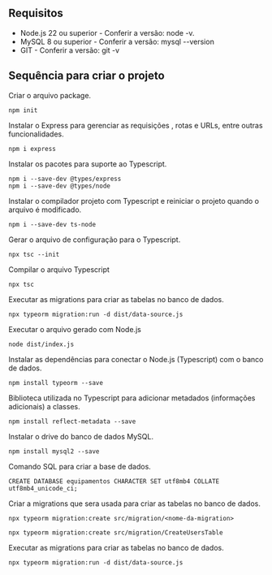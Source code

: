 ## Requisitos
* Node.js 22 ou superior - Conferir a versão: node -v.
* MySQL 8 ou superior - Conferir a versão: mysql --version
* GIT - Conferir a versão: git -v

## Sequência para criar o projeto

Criar o arquivo package.
```
npm init
```

Instalar o Express para gerenciar as requisições , rotas e URLs, entre outras funcionalidades.
```
npm i express
```

Instalar os pacotes para suporte ao Typescript.
```
npm i --save-dev @types/express
npm i --save-dev @types/node
```

Instalar o compilador projeto com Typescript e reiniciar o projeto quando o arquivo é modificado.
```
npm i --save-dev ts-node
```

Gerar o arquivo de configuração para o Typescript.
```
npx tsc --init
```

Compilar o arquivo Typescript
```
npx tsc
```

Executar as migrations para criar as tabelas no banco de dados.
```
npx typeorm migration:run -d dist/data-source.js
```

Executar o arquivo gerado com Node.js
```
node dist/index.js
```

Instalar as dependências para conectar o Node.js (Typescript) com o banco de dados.
```
npm install typeorm --save
```

Biblioteca utilizada no Typescript para adicionar metadados (informações adicionais) a classes.
```
npm install reflect-metadata --save
```

Instalar o drive do banco de dados MySQL.
```
npm install mysql2 --save
```

Comando SQL para criar a base de dados.
```
CREATE DATABASE equipamentos CHARACTER SET utf8mb4 COLLATE utf8mb4_unicode_ci;
```

Criar a migrations que sera usada para criar as tabelas no banco de dados.
```
npx typeorm migration:create src/migration/<nome-da-migration>
```
```
npx typeorm migration:create src/migration/CreateUsersTable
```

Executar as migrations para criar as tabelas no banco de dados.
```
npx typeorm migration:run -d dist/data-source.js
```
